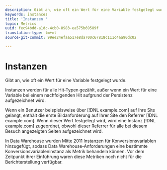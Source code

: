```yaml
---
description: Gibt an, wie oft ein Wert für eine Variable festgelegt wurde.
keywords: instances
title: 'Instanzen '
topic: Metrics
uuid: fec94bdd-a1dc-4cb0-8983-ea575b69589f
translation-type: tm+mt
source-git-commit: 99ee24efaa517e8da700c67818c111c4aa90dc02

---
```



# Instanzen

Gibt an, wie oft ein Wert für eine Variable festgelegt wurde.

Instanzen  werden für alle Hit-Typen gezählt, außer wenn ein Wert für eine Variable bei einem nachfolgenden Hit aufgrund der Persistenz aufgezeichnet wird.

Wenn ein Benutzer beispielsweise über [!DNL example.com] auf Ihre Site gelangt, enthält die erste Bildanforderung auf Ihrer Site den Referrer [!DNL example.com]. Wenn dieser Wert festgelegt wird, wird eine Instanz [!DNL example.com] zugeordnet, obwohl dieser Referrer für alle bei diesem Besuch angezeigten Seiten aufgezeichnet wird.

In Data Warehouse wurden Mitte 2011 Instanzen für Konversionsvariablen hinzugefügt, sodass Data Warehouse-Anforderungen eine bestimmte Konversionsvariableninstanz als Metrik behandeln können. Vor dem Zeitpunkt ihrer Einführung waren diese Metriken noch nicht für die Berichterstellung verfügbar.
